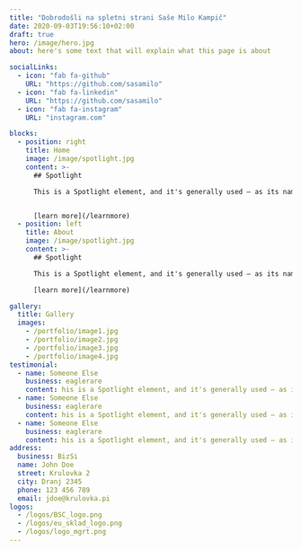 ```yaml
---
title: "Dobrodošli na spletni strani Saše Milo Kampič"
date: 2020-09-03T19:56:10+02:00
draft: true
hero: /image/hero.jpg
about: here's some text that will explain what this page is about

socialLinks:
  - icon: "fab fa-github"
    URL: "https://github.com/sasamilo"
  - icon: "fab fa-linkedin"
    URL: "https://github.com/sasamilo"
  - icon: "fab fa-instagram"
    URL: "instagram.com"

blocks:
  - position: right
    title: Home
    image: /image/spotlight.jpg
    content: >-
      ## Spotlight

      This is a Spotlight element, and it's generally used – as its name implies – to spotlight a particular feature, subject, or pretty much whatever. You can customize its style, scheme, color, orientation, content alignment, and image position, as well as assign it an optional onload or onscroll transition modifier (details).


      [learn more](/learnmore)
  - position: left
    title: About
    image: /image/spotlight.jpg
    content: >-
      ## Spotlight

      This is a Spotlight element, and it's generally used – as its name implies – to spotlight a particular feature, subject, or pretty much whatever. You can customize its style, scheme, color, orientation, content alignment, and image position, as well as assign it an optional onload or onscroll transition modifier (details).

      [learn more](/learnmore)

gallery:
  title: Gallery
  images:
    - /portfolio/image1.jpg
    - /portfolio/image2.jpg
    - /portfolio/image3.jpg
    - /portfolio/image4.jpg
testimonial:
  - name: Someone Else
    business: eaglerare
    content: his is a Spotlight element, and it's generally used – as its name implies – to spotlight a particular feature, subject, or pretty much whatever. You can customize its style, scheme, color, orientation, content a
  - name: Someone Else
    business: eaglerare
    content: his is a Spotlight element, and it's generally used – as its name implies – to spotlight a particular feature, subject, or pretty much whatever. You can customize its style, scheme, color, orientation, content a
  - name: Someone Else
    business: eaglerare
    content: his is a Spotlight element, and it's generally used – as its name implies – to spotlight a particular feature, subject, or pretty much whatever. You can customize its style, scheme, color, orientation, content a
address:
  business: BizSi
  name: John Doe
  street: Krulovka 2
  city: Dranj 2345
  phone: 123 456 789
  email: jdoe@krulovka.pi
logos:
  - /logos/BSC_logo.png
  - /logos/eu_sklad_logo.png
  - /logos/logo_mgrt.png
---
```

